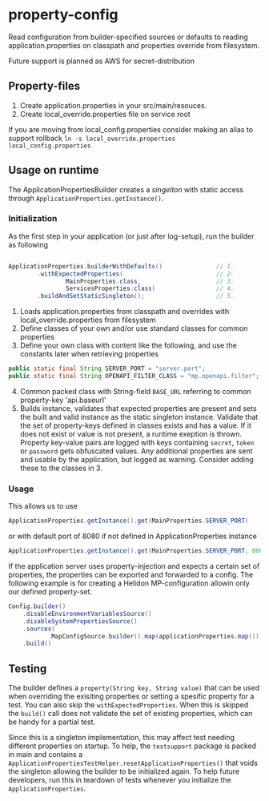 # property-config
Read configuration from builder-specified sources or defaults to reading application.properties on classpath and properties override from filesystem.

Future support is planned as AWS for secret-distribution

## Property-files

1. Create application.properties in your src/main/resouces.
2. Create local_override.properties file on service root

If you are moving from local_config.properties consider making an alias to support rollback `ln -s local_override.properties local_config.properties`

## Usage on runtime

The ApplicationPropertiesBuilder creates a *singelton* with static access through `ApplicationProperties.getInstance()`.

### Initialization

As the first step in your application (or just after log-setup), run the builder as following

```java

ApplicationProperties.builderWithDefaults()               // 1.
        .withExpectedProperties(                          // 2. 
                MainProperties.class,                     // 3.
                ServicesProperties.class)                 // 4.  
        .buildAndSetStaticSingleton();                    // 5.

```

1. Loads application.properties from classpath and overrides with local_override.properties from filesystem
2. Define classes of your own and/or use standard classes for common properties
3. Define your own class with content like the following, and use the constants later when retrieving properties
   
```java 
public static final String SERVER_PORT = "server.port";
public static final String OPENAPI_FILTER_CLASS = "mp.openapi.filter";
```
4. Common packed class with String-field `BASE_URL` referring to common property-key 'api.baseurl'
5. Builds instance, validates that expected properties are present and sets the built and valid instance as the static singleton instance.
   Validate that the set of property-keys defined in classes exists and has a value. If it does not exist or value is not present, 
   a runtime exeption is thrown. Property key-value pairs are logged with keys containing `secret`, `token` or `password` gets obfuscated values. 
   Any additional properties are sent and usable by the application, but logged as warning. Consider adding these to the classes in 3.

### Usage

This allows us to use 
```java
ApplicationProperties.getInstance().get(MainProperties.SERVER_PORT)
```
or with default port of 8080 if not defined in ApplicationProperties instance
```java
ApplicationProperties.getInstance().get(MainProperties.SERVER_PORT, 8080)
```

If the application server uses property-injection and expects a certain set of properties, the properties can be exported and forwarded 
to a config. The following example is for creating a Helidon MP-configuration allowin only our defined property-set.

```java
Config.builder()
    .disableEnvironmentVariablesSource()
    .disableSystemPropertiesSource()
    .sources(
            MapConfigSource.builder().map(applicationProperties.map()))
    .build()
```




## Testing 

The builder defines a `property(String key, String value)` that can be used when overriding the exisiting properties 
or setting a spesific property for a test. You can also skip the `withExpectedProperties`. When this is skipped the `build()` call does not
validate the set of existing properties, which can be handy for a partial test.  

Since this is a singleton implementation, this may affect test needing different properties on startup. To help, the `testsupport` package is
packed in main and contains a `ApplicationPropertiesTestHelper.resetApplicationProperties()` that voids the singleton allowing the builder to be 
initialized again. To help future developers, run this in teardown of tests whenever you initialize the `ApplicationProperties`. 